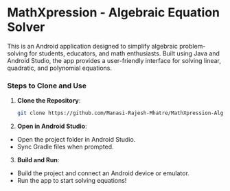 # MathXpression - Algebraic Equation Solver

This is an Android application designed to simplify algebraic problem-solving for students, educators, and math enthusiasts. Built using Java and Android Studio, the app provides a user-friendly interface for solving linear, quadratic, and polynomial equations.

### Steps to Clone and Use

1. **Clone the Repository**:

   ```bash
   git clone https://github.com/Manasi-Rajesh-Mhatre/MathXpression-Algebraic-Equation-Solver.git

2. **Open in Android Studio**:

- Open the project folder in Android Studio.
- Sync Gradle files when prompted.

3. **Build and Run**:

- Build the project and connect an Android device or emulator.
-  Run the app to start solving equations!